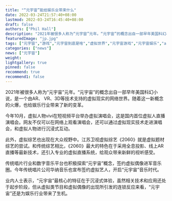 ```yaml
---
title: "“元宇宙”能给娱乐业带来什么"
date: 2022-03-24T21:57:40+08:00
lastmod: 2022-03-24T16:45:40+08:00
draft: false
authors: ["Phil Hall"]
description: "2021年被很多人称为“元宇宙”元年。“元宇宙”的概念出自一部早年美国科幻小说，是一个由AR、 VR、3D等技术支持的虚拟现实的网络世界。随着这一新概念的火爆，也给娱乐行业带来了新的变革。"
featuredImage: "jp.jpg"
tags: ["元宇宙","游戏","元宇宙到底是啥","虚拟世界","元宇宙游戏","元宇宙娱乐","ar"]
categories: ["news"]
news: ["元宇宙"]
weight: 
lightgallery: true
pinned: false
recommend: true
recommend1: false
---
```



2021年被很多人称为“元宇宙”元年。“元宇宙”的概念出自一部早年美国科幻小说，是一个由AR、 VR、3D等技术支持的虚拟现实的网络世界。随着这一新概念的火爆，也给娱乐行业带来了新的变革。

今年10月，虚拟人物vivi在短视频平台举办虚拟演唱会，这是国内首位虚拟人直播演唱会。网友不仅可以在网络上观看演唱会，还可以通过虚拟现实技术走进演唱会，和虚拟人物进行沉浸式互动。

此外，虚拟综艺也出现在大众视野中。江苏卫视虚拟综艺《2060》就是虚拟题材综艺的尝试。和传统综艺相比，《2060》最大的特色在于采用全息投影、线上AR直播等最新技术，还引入专业的虚拟直播系统，给观众带来新鲜的视听感受。

传统唱片行业和数字音乐平台也积极探索“元宇宙”概念，签约虚拟偶像进军音乐圈。今年传统唱片公司华纳音乐也宣布签约虚拟艺人，开启“元宇宙”音乐时代。

业内人士表示，“元宇宙”最核心的特征在于沉浸式体验，虽然相关技术和应用还处于起步阶段，但从虚拟类节目和虚拟偶像的出现所引发的连锁反应来看，“元宇宙”还是为娱乐行业带来了生机。
